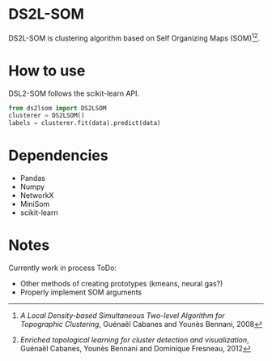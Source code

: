 # DS2L-SOM

DS2L-SOM is clustering algorithm based on Self Organizing Maps (SOM)[^1][^2].

# How to use
DSL2-SOM follows the scikit-learn API. 

```python
from ds2lsom import DS2LSOM
clusterer = DS2LSOM()
labels = clusterer.fit(data).predict(data)
```

# Dependencies
- Pandas
- Numpy
- NetworkX
- MiniSom
- scikit-learn

# Notes
Currently work in process
ToDo:
- Other methods of creating prototypes (kmeans, neural gas?)
- Properly implement SOM arguments

[^1]: _A Local Density-based Simultaneous Two-level Algorithm for
Topographic Clustering_, Guénaël Cabanes and Younès Bennani,
2008

[^2]: _Enriched topological learning for cluster detection and visualization_,
Guénaël Cabanes, Younès Bennani and Dominique Fresneau, 2012
